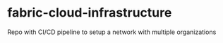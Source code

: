 # fabric-cloud-infrastructure
Repo with CI/CD pipeline to setup a network with multiple organizations
